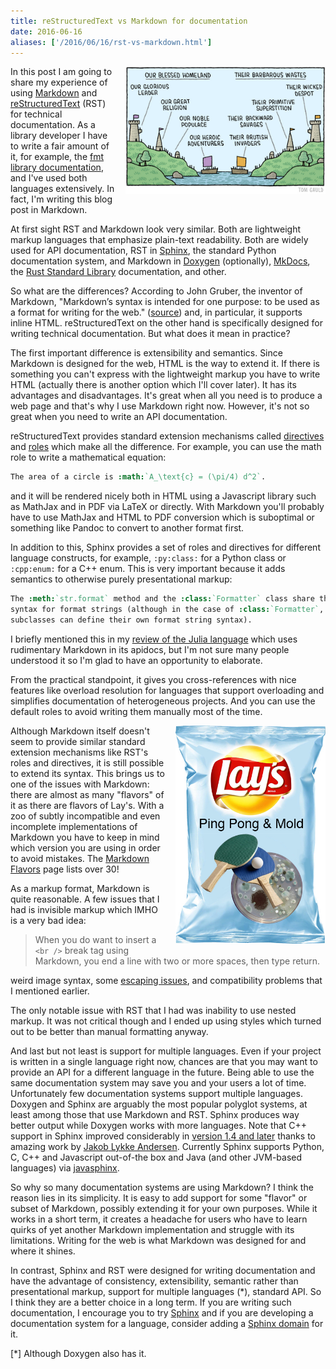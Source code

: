 ```yaml
---
title: reStructuredText vs Markdown for documentation
date: 2016-06-16
aliases: ['/2016/06/16/rst-vs-markdown.html']
---
```


<div style="clear:right; float:right; margin-left:1em; margin-bottom:1em">
  <img src="/img/our-their.jpg" width="320"
       title="Let the holy markup language war begin!">
</div>

In this post I am going to share my experience of using
[Markdown](https://en.wikipedia.org/wiki/Markdown) and
[reStructuredText](https://en.wikipedia.org/wiki/ReStructuredText) (RST)
for technical documentation. As a library developer I have to write a fair amount of
it, for example, the [fmt library documentation](http://fmtlib.net),
and I've used both languages extensively. In fact, I'm writing this blog post
in Markdown.

At first sight RST and Markdown look very similar. Both are lightweight markup languages
that emphasize plain-text readability. Both are widely used for API documentation,
RST in [Sphinx](http://www.sphinx-doc.org/en/stable/), the standard Python
documentation system, and Markdown in [Doxygen](http://www.stack.nl/~dimitri/doxygen/)
(optionally), [MkDocs](http://www.mkdocs.org/), the
[Rust Standard Library](https://doc.rust-lang.org/std/) documentation, and other.

So what are the differences? According to John Gruber, the inventor of Markdown,
"Markdown’s syntax is intended for one purpose: to be used as a format for writing for the web."
([source](http://daringfireball.net/projects/markdown/syntax#philosophy)) and, in particular,
it supports inline HTML. reStructuredText on the other hand is specifically designed for writing
technical documentation. But what does it mean in practice?

The first important difference is extensibility and semantics. Since Markdown is designed
for the web, HTML is the way to extend it. If there is something you can't express with the
lightweight markup you have to write HTML (actually there is another option which I'll cover later).
It has its advantages and disadvantages.
It's great when all you need is to produce a web page and that's why I use Markdown right now.
However, it's not so great when you need to write an API documentation.

reStructuredText provides standard extension mechanisms called
[directives](http://docutils.sourceforge.net/docs/ref/rst/directives.html) and
[roles](http://docutils.sourceforge.net/docs/ref/rst/roles.html)
which make all the difference. For example, you can use the math role to write
a mathematical equation:

```rst
The area of a circle is :math:`A_\text{c} = (\pi/4) d^2`.
```

and it will be rendered nicely both in HTML using a Javascript library such
as MathJax and in PDF via LaTeX or directly. With Markdown you'll probably have
to use MathJax and HTML to PDF conversion which is suboptimal or something like
Pandoc to convert to another format first.

In addition to this, Sphinx provides a set of roles and directives for different
language constructs, for example, `:py:class:` for a Python class or `:cpp:enum:`
for a C++ enum. This is very important because it adds semantics to otherwise
purely presentational markup:

```rst
The :meth:`str.format` method and the :class:`Formatter` class share the same
syntax for format strings (although in the case of :class:`Formatter`,
subclasses can define their own format string syntax).
```

I briefly mentioned this in my
[review of the Julia language](http://zverovich.net/2016/05/13/giving-up-on-julia.html)
which uses rudimentary Markdown in its apidocs, but I'm not sure many people
understood it so I'm glad to have an opportunity to elaborate.

From the practical standpoint, it gives you cross-references with nice features
like overload resolution for languages that support overloading and simplifies
documentation of heterogeneous projects. And you can use the default roles to
avoid writing them manually most of the time.

<div style="clear:right; float:right; margin-left:1em; margin-bottom:1em">
  <img src="/img/flavor.jpg" width="240" title="Sometimes less is more.">
</div>

Although Markdown itself doesn't seem to provide similar standard extension
mechanisms like RST's roles and directives, it is still possible to extend its
syntax. This brings us to one of the issues with Markdown:
there are almost as many "flavors" of it as there are flavors of Lay's.
With a zoo of subtly incompatible and even incomplete implementations of Markdown
you have to keep in mind which version you are using in
order to avoid mistakes.
The [Markdown Flavors](https://github.com/jgm/CommonMark/wiki/Markdown-Flavors)
page lists over 30!

As a markup format, Markdown is quite reasonable. A few issues that I had is
invisible markup which IMHO is a very bad idea:

> When you do want to insert a `<br />` break tag using Markdown, you end a
> line with two or more spaces, then type return.

weird image syntax, some [escaping issues](https://github.com/github/markup/issues/363),
and compatibility problems that I mentioned earlier.

The only notable issue with RST that I had was inability to use nested
markup. It was not critical though and I ended up using styles which turned out to be
better than manual formatting anyway.

And last but not least is support for multiple languages. Even if your project
is written in a single language right now, chances are that you may want to provide
an API for a different language in the future. Being able to use the same documentation
system may save you and your users a lot of time. Unfortunately few documentation
systems support multiple languages. Doxygen and Sphinx are arguably
the most popular polyglot systems, at least among those that use Markdown and RST.
Sphinx produces way better output while Doxygen works with more languages.
Note that C++ support in Sphinx improved considerably in
[version 1.4 and later](http://www.sphinx-doc.org/en/stable/changes.html#release-1-4-released-mar-28-2016)
thanks to amazing work by [Jakob Lykke Andersen](https://github.com/jakobandersen).
Currently Sphinx supports Python, C, C++ and Javascript out-of-the box and Java
(and other JVM-based languages) via [javasphinx](https://bronto.github.io/javasphinx/).

So why so many documentation systems are using Markdown? I think the reason lies
in its simplicity. It is easy to add support for some "flavor" or subset of Markdown,
possibly extending it for your own purposes. While it works in a short term, it
creates a headache for users who have to learn quirks of yet another Markdown
implementation and struggle with its limitations. Writing for the web is what
Markdown was designed for and where it shines.

In contrast, Sphinx and RST were designed for writing documentation and have the
advantage of consistency, extensibility, semantic rather than presentational markup,
support for multiple languages (*), standard API. So I think they are a better
choice in a long term. If you are writing such documentation, I encourage you to
try [Sphinx](http://www.sphinx-doc.org/en/stable/) and if you are developing a
documentation system for a language, consider adding a
[Sphinx domain](http://www.sphinx-doc.org/en/stable/domains.html) for it.

[*] Although Doxygen also has it.
